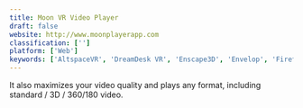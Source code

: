 ```yaml
---
title: Moon VR Video Player
draft: false 
website: http://www.moonplayerapp.com
classification: ['']
platform: ['Web']
keywords: ['AltspaceVR', 'DreamDesk VR', 'Enscape3D', 'Envelop', 'Firefox Reality', 'Fulldive VR', 'Headjack', 'Hubs by Mozilla', 'Intugame', 'Oculus Video', 'Samsung VR', 'Simple VR Video Player', 'VRChat', 'Verge3D', 'WakingApp Realities', 'iStaging']
---
```

It also maximizes your video quality and plays any format, including standard / 3D / 360/180 video.